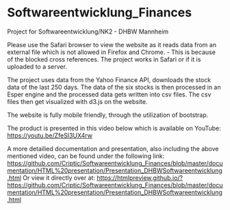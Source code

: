 # Softwareentwicklung_Finances
Project for Softwareentwicklung/NK2 - DHBW Mannheim

Please use the Safari browser to view the website as it reads data from an external file which is not allowed in Firefox and Chrome. - This is because of the blocked cross references. The project works in Safari or if it is uploaded to a server.

The project uses data from the Yahoo Finance API, downloads the stock data of the last 250 days. The data of the six stocks is then processed in an Esper engine and the processed data gets written into csv files. The csv files then get visualized with d3.js on the website.

The website is fully mobile friendly, through the utilization of bootstrap.

The product is presented in this video below which is available on YouTube:
https://youtu.be/ZfeSI3UX4rw

A more detailied documentation and presentation, also including the above mentioned video, can be found under the following link:
https://github.com/Criptic/Softwareentwicklung_Finances/blob/master/documentation/HTML%20presentation/Presentation_DHBWSoftwareentwicklung.html
Or view it directly over at: https://htmlpreview.github.io/?https://github.com/Criptic/Softwareentwicklung_Finances/blob/master/documentation/HTML%20presentation/Presentation_DHBWSoftwareentwicklung.html
